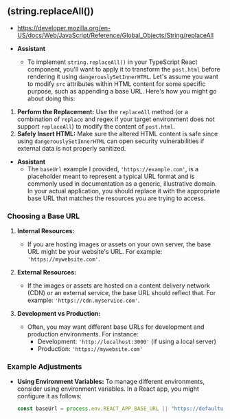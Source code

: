 ## (string.replaceAll())

- https://developer.mozilla.org/en-US/docs/Web/JavaScript/Reference/Global_Objects/String/replaceAll

- **Assistant**
  - To implement `string.replaceAll()` in your TypeScript React component, you'll want to apply it to transform the `post.html` before rendering it using `dangerouslySetInnerHTML`. Let's assume you want to modify `src` attributes within HTML content for some specific purpose, such as appending a base URL. Here's how you might go about doing this:

1. **Perform the Replacement:** Use the `replaceAll` method (or a combination of `replace` and regex if your target environment does not support `replaceAll`) to modify the content of `post.html`.
2. **Safely Insert HTML:** Make sure the altered HTML content is safe since using `dangerouslySetInnerHTML` can open security vulnerabilities if external data is not properly sanitized.

- **Assistant**
  - The `baseUrl` example I provided, `'https://example.com'`, is a placeholder meant to represent a typical URL format and is commonly used in documentation as a generic, illustrative domain. In your actual application, you should replace it with the appropriate base URL that matches the resources you are trying to access.

### Choosing a Base URL

1. **Internal Resources:**

   - If you are hosting images or assets on your own server, the base URL might be your website's URL. For example: `'https://mywebsite.com'`.

2. **External Resources:**

   - If the images or assets are hosted on a content delivery network (CDN) or an external service, the base URL should reflect that. For example: `'https://cdn.myservice.com'`.

3. **Development vs Production:**
   - Often, you may want different base URLs for development and production environments. For instance:
     - Development: `'http://localhost:3000'` (if using a local server)
     - Production: `'https://mywebsite.com'`

### Example Adjustments

- **Using Environment Variables:** To manage different environments, consider using environment variables. In a React app, you might configure it as follows:

  ```javascript
  const baseUrl = process.env.REACT_APP_BASE_URL || "https://defaulturl.com";
  ```
